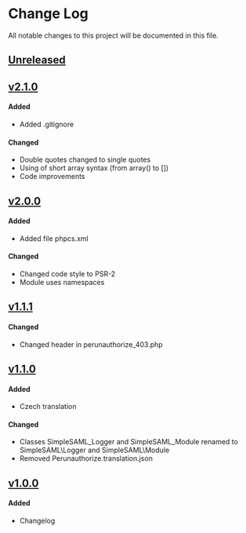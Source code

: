 # Change Log
All notable changes to this project will be documented in this file.

## [Unreleased]

## [v2.1.0]
#### Added
- Added .gitignore

#### Changed
- Double quotes changed to single quotes
- Using of short array syntax (from array() to [])
- Code improvements

## [v2.0.0]
#### Added
- Added file phpcs.xml

#### Changed
- Changed code style to PSR-2
- Module uses namespaces

## [v1.1.1]
#### Changed
- Changed header in perunauthorize_403.php

## [v1.1.0]
#### Added
- Czech translation

#### Changed
- Classes SimpleSAML_Logger and SimpleSAML_Module renamed to SimpleSAML\Logger and SimpleSAML\Module
- Removed Perunauthorize.translation.json

## [v1.0.0]
#### Added
- Changelog

[Unreleased]: https://github.com/CESNET/perunauthorize-simplesamlphp-module/tree/master
[v2.1.0]: https://github.com/CESNET/perunauthorize-simplesamlphp-module/tree/v2.1.0
[v2.0.0]: https://github.com/CESNET/perunauthorize-simplesamlphp-module/tree/v2.0.0
[v1.1.1]: https://github.com/CESNET/perunauthorize-simplesamlphp-module/tree/v1.1.1
[v1.1.0]: https://github.com/CESNET/perunauthorize-simplesamlphp-module/tree/v1.1.0
[v1.0.0]: https://github.com/CESNET/perunauthorize-simplesamlphp-module/tree/v1.0.0
